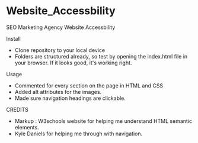 # Website_Accessbility
SEO Marketing Agency Website Accessbility

Install
* Clone repository to your local device
* Folders are structured already, so test by opening the index.html file in your browser. If it looks good, it's working right.

Usage
* Commented for every section on the page in HTML and CSS
* Added alt attributes for the images.
* Made sure navigation headings are clickable.

CREDITS
* Markup : W3schools website for helping me understand HTML semantic elements.
* Kyle Daniels for helping me through with navigation.



